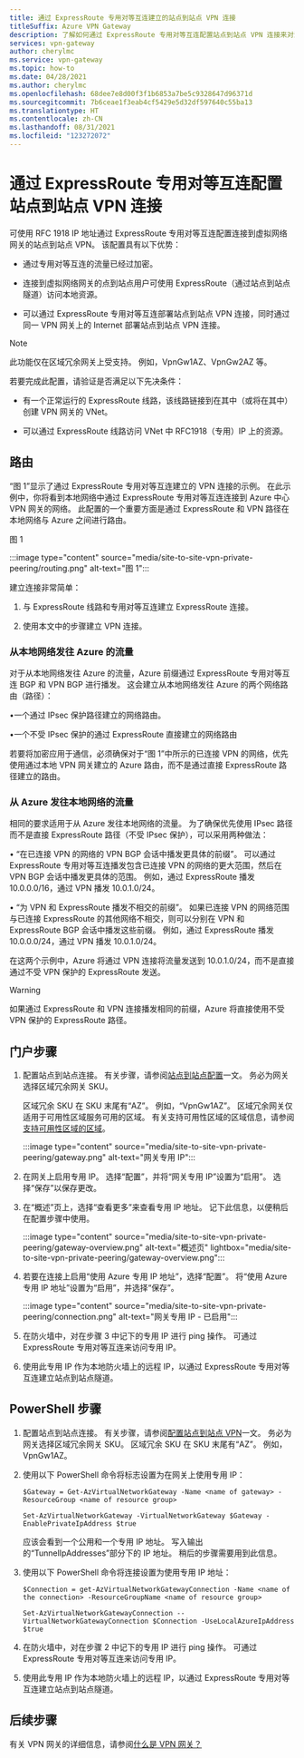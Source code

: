 ```yaml
---
title: 通过 ExpressRoute 专用对等互连建立的站点到站点 VPN 连接
titleSuffix: Azure VPN Gateway
description: 了解如何通过 ExpressRoute 专用对等互连配置站点到站点 VPN 连接来对流量进行加密。
services: vpn-gateway
author: cherylmc
ms.service: vpn-gateway
ms.topic: how-to
ms.date: 04/28/2021
ms.author: cherylmc
ms.openlocfilehash: 68dee7e8d00f3f1b6853a7be5c9328647d96371d
ms.sourcegitcommit: 7b6ceae1f3eab4cf5429e5d32df597640c55ba13
ms.translationtype: HT
ms.contentlocale: zh-CN
ms.lasthandoff: 08/31/2021
ms.locfileid: "123272072"
---
```

# <a name="configure-a-site-to-site-vpn-connection-over-expressroute-private-peering"></a>通过 ExpressRoute 专用对等互连配置站点到站点 VPN 连接

可使用 RFC 1918 IP 地址通过 ExpressRoute 专用对等互连配置连接到虚拟网络网关的站点到站点 VPN。 该配置具有以下优势：

* 通过专用对等互连的流量已经过加密。

* 连接到虚拟网络网关的点到站点用户可使用 ExpressRoute（通过站点到站点隧道）访问本地资源。

* 可以通过 ExpressRoute 专用对等互连部署站点到站点 VPN 连接，同时通过同一 VPN 网关上的 Internet 部署站点到站点 VPN 连接。

>[!NOTE]
>此功能仅在区域冗余网关上受支持。 例如，VpnGw1AZ、VpnGw2AZ 等。
>

若要完成此配置，请验证是否满足以下先决条件：

* 有一个正常运行的 ExpressRoute 线路，该线路链接到在其中（或将在其中）创建 VPN 网关的 VNet。

* 可以通过 ExpressRoute 线路访问 VNet 中 RFC1918（专用）IP 上的资源。

## <a name="routing"></a><a name="routing"></a>路由

“图 1”显示了通过 ExpressRoute 专用对等互连建立的 VPN 连接的示例。 在此示例中，你将看到本地网络中通过 ExpressRoute 专用对等互连连接到 Azure 中心 VPN 网关的网络。 此配置的一个重要方面是通过 ExpressRoute 和 VPN 路径在本地网络与 Azure 之间进行路由。

图 1

:::image type="content" source="media/site-to-site-vpn-private-peering/routing.png" alt-text="图 1":::

建立连接非常简单：

1. 与 ExpressRoute 线路和专用对等互连建立 ExpressRoute 连接。

1. 使用本文中的步骤建立 VPN 连接。

### <a name="traffic-from-on-premises-networks-to-azure"></a>从本地网络发往 Azure 的流量

对于从本地网络发往 Azure 的流量，Azure 前缀通过 ExpressRoute 专用对等互连 BGP 和 VPN BGP 进行播发。 这会建立从本地网络发往 Azure 的两个网络路由（路径）：

•一个通过 IPsec 保护路径建立的网络路由。

•一个不受 IPsec 保护的通过 ExpressRoute 直接建立的网络路由

若要将加密应用于通信，必须确保对于“图 1”中所示的已连接 VPN 的网络，优先使用通过本地 VPN 网关建立的 Azure 路由，而不是通过直接 ExpressRoute 路径建立的路由。

### <a name="traffic-from-azure-to-on-premises-networks"></a>从 Azure 发往本地网络的流量

相同的要求适用于从 Azure 发往本地网络的流量。 为了确保优先使用 IPsec 路径而不是直接 ExpressRoute 路径（不受 IPsec 保护），可以采用两种做法：

• “在已连接 VPN 的网络的 VPN BGP 会话中播发更具体的前缀”。 可以通过 ExpressRoute 专用对等互连播发包含已连接 VPN 的网络的更大范围，然后在 VPN BGP 会话中播发更具体的范围。 例如，通过 ExpressRoute 播发 10.0.0.0/16，通过 VPN 播发 10.0.1.0/24。

• “为 VPN 和 ExpressRoute 播发不相交的前缀”。 如果已连接 VPN 的网络范围与已连接 ExpressRoute 的其他网络不相交，则可以分别在 VPN 和 ExpressRoute BGP 会话中播发这些前缀。 例如，通过 ExpressRoute 播发 10.0.0.0/24，通过 VPN 播发 10.0.1.0/24。

在这两个示例中，Azure 将通过 VPN 连接将流量发送到 10.0.1.0/24，而不是直接通过不受 VPN 保护的 ExpressRoute 发送。

>[!Warning]
>如果通过 ExpressRoute 和 VPN 连接播发相同的前缀，Azure 将直接使用不受 VPN 保护的 ExpressRoute 路径。
>

## <a name="portal-steps"></a><a name="portal"></a>门户步骤

1. 配置站点到站点连接。 有关步骤，请参阅[站点到站点配置](./tutorial-site-to-site-portal.md)一文。 务必为网关选择区域冗余网关 SKU。 

   区域冗余 SKU 在 SKU 末尾有“AZ”。 例如，“VpnGw1AZ”。 区域冗余网关仅适用于可用性区域服务可用的区域。 有关支持可用性区域的区域信息，请参阅[支持可用性区域的区域](../availability-zones/az-region.md)。

   :::image type="content" source="media/site-to-site-vpn-private-peering/gateway.png" alt-text="网关专用 IP":::
1. 在网关上启用专用 IP。 选择“配置”，并将“网关专用 IP”设置为“启用”。   选择“保存”以保存更改。
1. 在“概述”页上，选择“查看更多”来查看专用 IP 地址。  记下此信息，以便稍后在配置步骤中使用。

   :::image type="content" source="media/site-to-site-vpn-private-peering/gateway-overview.png" alt-text="概述页" lightbox="media/site-to-site-vpn-private-peering/gateway-overview.png":::
1. 若要在连接上启用“使用 Azure 专用 IP 地址”，选择“配置”。  将“使用 Azure 专用 IP 地址”设置为“启用”，并选择“保存”。  

   :::image type="content" source="media/site-to-site-vpn-private-peering/connection.png" alt-text="网关专用 IP - 已启用":::
1. 在防火墙中，对在步骤 3 中记下的专用 IP 进行 ping 操作。 可通过 ExpressRoute 专用对等互连来访问专用 IP。
1. 使用此专用 IP 作为本地防火墙上的远程 IP，以通过 ExpressRoute 专用对等互连建立站点到站点隧道。

## <a name="powershell-steps"></a><a name="powershell"></a>PowerShell 步骤

1. 配置站点到站点连接。 有关步骤，请参阅[配置站点到站点 VPN](./tutorial-site-to-site-portal.md)一文。 务必为网关选择区域冗余网关 SKU。 区域冗余 SKU 在 SKU 末尾有“AZ”。 例如，VpnGw1AZ。
1. 使用以下 PowerShell 命令将标志设置为在网关上使用专用 IP：

   ```azurepowershell-interactive
   $Gateway = Get-AzVirtualNetworkGateway -Name <name of gateway> -ResourceGroup <name of resource group>

   Set-AzVirtualNetworkGateway -VirtualNetworkGateway $Gateway -EnablePrivateIpAddress $true
   ```

   应该会看到一个公用和一个专用 IP 地址。 写入输出的“TunnelIpAddresses”部分下的 IP 地址。 稍后的步骤需要用到此信息。
1. 使用以下 PowerShell 命令将连接设置为使用专用 IP 地址：

   ```azurepowershell-interactive
   $Connection = get-AzVirtualNetworkGatewayConnection -Name <name of the connection> -ResourceGroupName <name of resource group>

   Set-AzVirtualNetworkGatewayConnection --VirtualNetworkGatewayConnection $Connection -UseLocalAzureIpAddress $true
   ```
1. 在防火墙中，对在步骤 2 中记下的专用 IP 进行 ping 操作。 可通过 ExpressRoute 专用对等互连来访问专用 IP。
1. 使用此专用 IP 作为本地防火墙上的远程 IP，以通过 ExpressRoute 专用对等互连建立站点到站点隧道。

## <a name="next-steps"></a>后续步骤

有关 VPN 网关的详细信息，请参阅[什么是 VPN 网关？](vpn-gateway-about-vpngateways.md)
